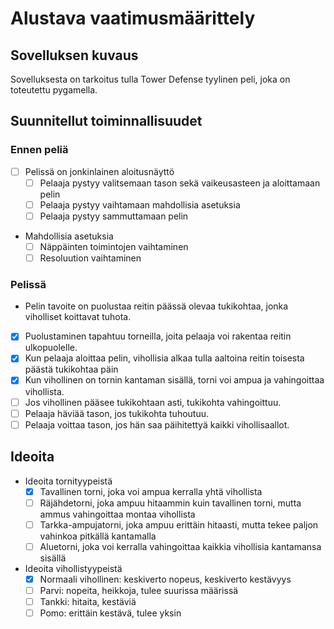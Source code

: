 # Alustava vaatimusmäärittely

## Sovelluksen kuvaus

Sovelluksesta on tarkoitus tulla Tower Defense tyylinen peli, joka on toteutettu pygamella.

## Suunnitellut toiminnallisuudet

### Ennen peliä

- [ ] Pelissä on jonkinlainen aloitusnäyttö
  - [ ] Pelaaja pystyy valitsemaan tason sekä vaikeusasteen ja aloittamaan pelin
  - [ ] Pelaaja pystyy vaihtamaan mahdollisia asetuksia
  - [ ] Pelaaja pystyy sammuttamaan pelin
- Mahdollisia asetuksia
  - [ ] Näppäinten toimintojen vaihtaminen
  - [ ] Resoluution vaihtaminen

### Pelissä

- Pelin tavoite on puolustaa reitin päässä olevaa tukikohtaa, jonka viholliset koittavat tuhota. 
- [x] Puolustaminen tapahtuu torneilla, joita pelaaja voi rakentaa reitin ulkopuolelle.
- [x] Kun pelaaja aloittaa pelin, vihollisia alkaa tulla aaltoina reitin toisesta päästä tukikohtaa päin
- [x] Kun vihollinen on tornin kantaman sisällä, torni voi ampua ja vahingoittaa vihollista.
- [ ] Jos vihollinen pääsee tukikohtaan asti, tukikohta vahingoittuu.
- [ ] Pelaaja häviää tason, jos tukikohta tuhoutuu.
- [ ] Pelaaja voittaa tason, jos hän saa päihitettyä kaikki vihollisaallot.

## Ideoita

- Ideoita tornityypeistä
  - [x] Tavallinen torni, joka voi ampua kerralla yhtä vihollista
  - [ ] Räjähdetorni, joka ampuu hitaammin kuin tavallinen torni, mutta ammus vahingoittaa montaa vihollista
  - [ ] Tarkka-ampujatorni, joka ampuu erittäin hitaasti, mutta tekee paljon vahinkoa pitkällä kantamalla
  - [ ] Aluetorni, joka voi kerralla vahingoittaa kaikkia vihollisia kantamansa sisällä

- Ideoita vihollistyypeistä
  - [x] Normaali vihollinen: keskiverto nopeus, keskiverto kestävyys 
  - [ ] Parvi: nopeita, heikkoja, tulee suurissa määrissä
  - [ ] Tankki: hitaita, kestäviä
  - [ ] Pomo: erittäin kestävä, tulee yksin
